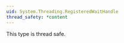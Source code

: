 ```yaml
---
uid: System.Threading.RegisteredWaitHandle
thread_safety: *content
---
```


This type is thread safe.


